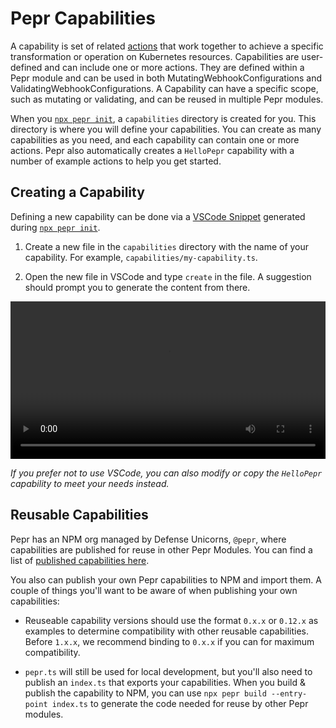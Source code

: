 # Pepr Capabilities

A capability is set of related [actions](/actions/) that work together to achieve a specific transformation or operation on Kubernetes resources. Capabilities are user-defined and can include one or more actions. They are defined within a Pepr module and can be used in both MutatingWebhookConfigurations and ValidatingWebhookConfigurations. A Capability can have a specific scope, such as mutating or validating, and can be reused in multiple Pepr modules.

When you [`npx pepr init`](/user-guide/pepr-cli#pepr-init), a `capabilities` directory is created for you. This directory is where you will define your capabilities. You can create as many capabilities as you need, and each capability can contain one or more actions. Pepr also automatically creates a `HelloPepr` capability with a number of example actions to help you get started.

## Creating a Capability

Defining a new capability can be done via a [VSCode Snippet](https://code.visualstudio.com/docs/editor/userdefinedsnippets) generated during [`npx pepr init`](/user-guide/pepr-cli#pepr-init).

1. Create a new file in the `capabilities` directory with the name of your capability. For example, `capabilities/my-capability.ts`.

2. Open the new file in VSCode and type `create` in the file. A suggestion should prompt you to generate the content from there.

<video controls width="100%">
  <source src="https://user-images.githubusercontent.com/882485/230897379-0bb57dff-9832-479f-8733-79e103703135.mp4" type="video/mp4">
  <p>Your browser doesn't support HTML video. <a href="https://user-images.githubusercontent.com/882485/230897379-0bb57dff-9832-479f-8733-79e103703135.mp4">Download the video</a> instead.</p>
</video>

_If you prefer not to use VSCode, you can also modify or copy the `HelloPepr` capability to meet your needs instead._

## Reusable Capabilities

Pepr has an NPM org managed by Defense Unicorns, `@pepr`, where capabilities are published for reuse in other Pepr Modules. You can find a list of [published capabilities here](https://www.npmjs.com/search?q=@pepr).

You also can publish your own Pepr capabilities to NPM and import them.  A couple of things you'll want to be aware of when publishing your own capabilities:

- Reuseable capability versions should use the format `0.x.x` or `0.12.x` as examples to determine compatibility with other reusable capabilities. Before `1.x.x`, we recommend binding to `0.x.x` if you can for maximum compatibility.

- `pepr.ts` will still be used for local development, but you'll also need to publish an `index.ts` that exports your capabilities. When you build & publish the capability to NPM, you can use `npx pepr build --entry-point index.ts` to generate the code needed for reuse by other Pepr modules.